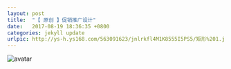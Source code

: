 ```yaml
---
layout: post
title:  "【 原创 】促销推广设计"
date:   2017-08-19 18:36:35 +0800
categories: jekyll update
urlpic: http://ys-h.ys168.com/563091623/jnlrkfl4M1K8555I5PS5/矩形%201.jpg
---
```



![avatar](http://img.zcool.cn/community/013c36594240f1a8012193a3d3f298.jpg)

